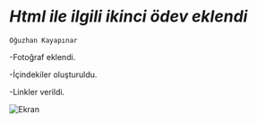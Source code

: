 
# *Html ile ilgili  ikinci ödev eklendi*

``` Oğuzhan Kayapınar ```

-Fotoğraf eklendi.

-İçindekiler oluşturuldu.

-Linkler verildi.

![Ekran](https://raw.githubusercontent.com/oguzhankayapinar/html-ikinci-odev/57c2274ae98a33edf04be9409acd2c77a1097efe/Ekran%20Foto.png)
